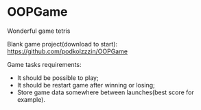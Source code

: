 # OOPGame
Wonderful game tetris

Blank game project(download to start):
	https://github.com/podkolzzzin/OOPGame

Game tasks requirements:  
* It should be possible to play;
* It should be restart game after winning or losing;
* Store game data somewhere between launches(best score for example).
